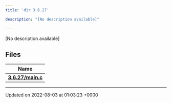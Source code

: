 ```yaml
---
title: 'dir 3.6.27'

description: "[No description available]"

---
```







[No description available]

## Files

| Name           |
| -------------- |
| **[3.6.27/main.c](/documentation/code/main/files/main_8c/#file-main.c)**  |






-------------------------------

Updated on 2022-08-03 at 01:03:23 +0000
